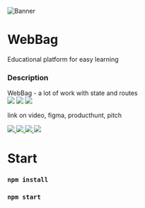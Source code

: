 ![Banner](https://cdn.discordapp.com/attachments/736633764930912257/989998793867005982/WEBBAG.png)

# WebBag
Educational platform for easy learning

### Description 
WebBag -  a lot of work with state and routes <br>
<img src="https://img.shields.io/badge/react-%2320232a.svg?style=for-the-badge&logo=react&logoColor=%2361DAFB"> 
<img src="https://img.shields.io/badge/React_Router-CA4245?style=for-the-badge&logo=react-router&logoColor=white"> 
<img src="https://img.shields.io/badge/SASS-hotpink.svg?style=for-the-badge&logo=SASS&logoColor=white"> 

link on video, figma, producthunt, pitch

<a target="_blank" href="https://youtu.be/8iubsM9h4cU">
    <img src="https://img.shields.io/badge/YouTube-%23FF0000.svg?style=for-the-badge&logo=YouTube&logoColor=white"/>
</a>

<a target="_blank" href="https://www.figma.com/file/c1ktmShj9JDdhyFqnoYbX4/WebBag2.0?node-id=0%3A1">
    <img src="https://img.shields.io/badge/figma-%23F24E1E.svg?style=for-the-badge&logo=figma&logoColor=white"/>
</a>

<a target="_blank" href="https://www.producthunt.com/products/webbag#webbag">
    <img src="https://img.shields.io/badge/Producthunt-%23ff6347.svg?style=for-the-badge&logo=Pitch&logoColor=white"/>
</a>

<a target="_blank" href="https://pitch.com/public/b59aac33-dca2-4440-bf39-9d0c80eccc0f">
    <img src="https://img.shields.io/badge/Pitch-%232E7EEA.svg?style=for-the-badge&logo=Pitch&logoColor=white"/>
</a>


# Start 

### `npm install`
### `npm start`
